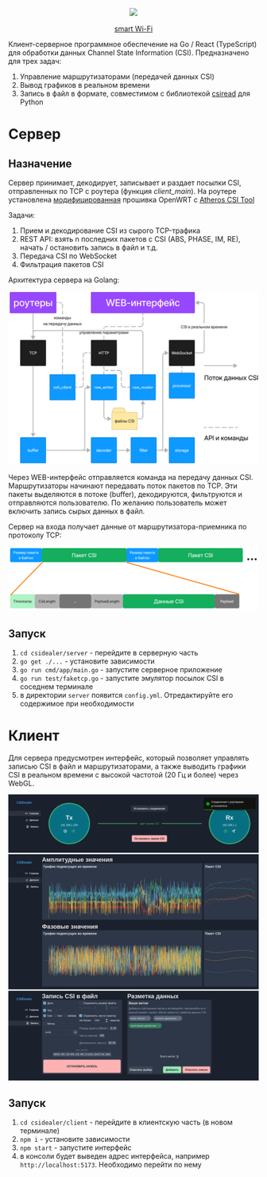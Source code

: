 <p align="center">
  <img src="https://user-images.githubusercontent.com/61945327/201778567-fee234ff-84f1-459e-b3b3-cb0d96cc0a68.png" height="100">
</p>

<p align="center">
  <a href="https://github.com/maksimio/smartwifi">smart Wi-Fi</a>
</p>

Клиент-серверное программное обеспечение на Go / React (TypeScript) для обработки данных Channel State Information (CSI). Предназначено для трех задач:
1. Управление маршрутизаторами (передачей данных CSI)
2. Вывод графиков в реальном времени
3. Запись в файл в формате, совместимом с библиотекой [csiread](https://github.com/citysu/csiread) для Python

# Сервер
## Назначение
Сервер принимает, декодирует, записывает и раздает посылки CSI, отправленных по TCP с роутера (функция _client_main_). На роутере установлена [модифицированная](https://github.com/xieyaxiongfly/Atheros_CSI_tool_OpenWRT_src) прошивка OpenWRT с [Atheros CSI Tool](https://wands.sg/research/wifi/AtherosCSI/)

Задачи:
1. Прием и декодирование CSI из сырого TCP-трафика
2. REST API: взять n последних пакетов с CSI (ABS, PHASE, IM, RE), начать / остановить запись в файл и т.д.
3. Передача CSI по WebSocket
4. Фильтрация пакетов CSI

Архитектура сервера на Golang:
<p align="center">
  <img src="img/goback.png">
</p>

Через WEB-интерфейс отправляется команда на передачу данных CSI. Маршрутизаторы начинают передавать поток пакетов по TCP. Эти пакеты выделяются в потоке (buffer), декодируются, фильтруются и отправляются пользователю. По желанию пользователь может включить запись сырых данных в файл.

Сервер на входа получает данные от маршрутизатора-приемника по протоколу TCP:
<p align="center">
  <img src="img/dataflow.png">
</p>

## Запуск
1. `cd csidealer/server` - перейдите в серверную часть
2. `go get ./...` - установите зависимости
3. `go run cmd/app/main.go` - запустите серверное приложение
4. `go run test/faketcp.go` - запустите эмулятор посылок CSI в соседнем терминале
5. в директории `server` появится `config.yml`. Отредактируйте его содержимое при необходимости


# Клиент
Для сервера предусмотрен интерфейс, который позволяет управлять записью CSI в файл и маршрутизаторами, а также выводить графики CSI в реальном времени с высокой частотой (20 Гц и более) через WebGL.

<p align="center">
  <img src="img/webconn.png" />
  <img src="img/webchart.png" />
  <img src="img/webrec.png" />
</p>

## Запуск
1. `cd csidealer/client` - перейдите в клиентскую часть (в новом терминале)
2. `npm i` - установите зависимости
3. `npm start` - запустите интерфейс
4. в консоли будет выведен адрес интерфейса, например `http://localhost:5173`. Необходимо перейти по нему